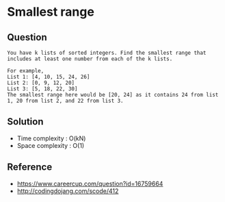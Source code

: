 # Smallest range

## Question
```
You have k lists of sorted integers. Find the smallest range that includes at least one number from each of the k lists. 

For example, 
List 1: [4, 10, 15, 24, 26] 
List 2: [0, 9, 12, 20] 
List 3: [5, 18, 22, 30] 
The smallest range here would be [20, 24] as it contains 24 from list 1, 20 from list 2, and 22 from list 3.
```

## Solution
* Time complexity : O(kN)
* Space complexity : O(1)

## Reference
* https://www.careercup.com/question?id=16759664
* http://codingdojang.com/scode/412

